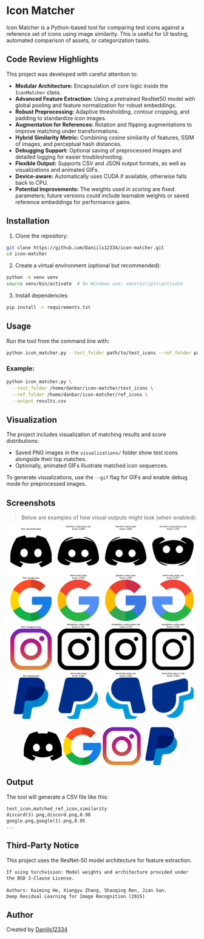 # Icon Matcher

Icon Matcher is a Python-based tool for comparing test icons against a reference set of icons using image similarity. This is useful for UI testing, automated comparison of assets, or categorization tasks.

## Code Review Highlights

This project was developed with careful attention to:

- **Modular Architecture:** Encapsulation of core logic inside the `IconMatcher` class.
- **Advanced Feature Extraction:** Using a pretrained ResNet50 model with global pooling and feature normalization for robust embeddings.
- **Robust Preprocessing:** Adaptive thresholding, contour cropping, and padding to standardize icon images.
- **Augmentation for References:** Rotation and flipping augmentations to improve matching under transformations.
- **Hybrid Similarity Metric:** Combining cosine similarity of features, SSIM of images, and perceptual hash distances.
- **Debugging Support:** Optional saving of preprocessed images and detailed logging for easier troubleshooting.
- **Flexible Output:** Supports CSV and JSON output formats, as well as visualizations and animated GIFs.
- **Device-aware:** Automatically uses CUDA if available, otherwise falls back to CPU.
- **Potential Improvements:** The weights used in scoring are fixed parameters; future versions could include learnable weights or saved reference embeddings for performance gains.

## Installation

1. Clone the repository:

```bash
git clone https://github.com/Daniils12334/icon-matcher.git
cd icon-matcher
```

2. Create a virtual environment (optional but recommended):

```bash
python -m venv venv
source venv/bin/activate  # On Windows use: venv\Scripts\activate
```

3. Install dependencies:

```bash
pip install -r requirements.txt
```

## Usage

Run the tool from the command line with:

```bash
python icon_matcher.py --test_folder path/to/test_icons --ref_folder path/to/ref_icons --output results.csv
```

### Example:

```bash
python icon_matcher.py \
  --test_folder /home/danbar/icon-matcher/test_icons \
  --ref_folder /home/danbar/icon-matcher/ref_icons \
  --output results.csv
```

## Visualization

The project includes visualization of matching results and score distributions:

- Saved PNG images in the `visualizations/` folder show test icons alongside their top matches.
- Optionally, animated GIFs illustrate matched icon sequences.

To generate visualizations, use the `--gif` flag for GIFs and enable debug mode for preprocessed images.  


## Screenshots

> Below are examples of how visual outputs might look (when enabled):

![Discord Match](visualizations/discord.png)
![Google Match](visualizations/google.png)
![Instagram Match](visualizations/instagram.png)
![PayPal Match](visualizations/paypal.png)

<p align="center">
  <img src="visualizations/discord.png.gif" width="100"/>
  <img src="visualizations/google.png.gif" width="100"/>
  <img src="visualizations/instagram.png.gif" width="100"/>
  <img src="visualizations/paypal.png.gif" width="100"/>
</p>

## Output

The tool will generate a CSV file like this:

```
test_icon,matched_ref_icon,similarity
discord(3).png,discord.png,0.98
google.png,google(1).png,0.95
...
```

## Third-Party Notice

This project uses the ResNet-50 model architecture for feature extraction.

    If using torchvision: Model weights and architecture provided under the BSD 3-Clause License.

    Authors: Kaiming He, Xiangyu Zhang, Shaoqing Ren, Jian Sun.
    Deep Residual Learning for Image Recognition (2015)

## Author

Created by [Daniils12334](https://github.com/Daniils12334)
